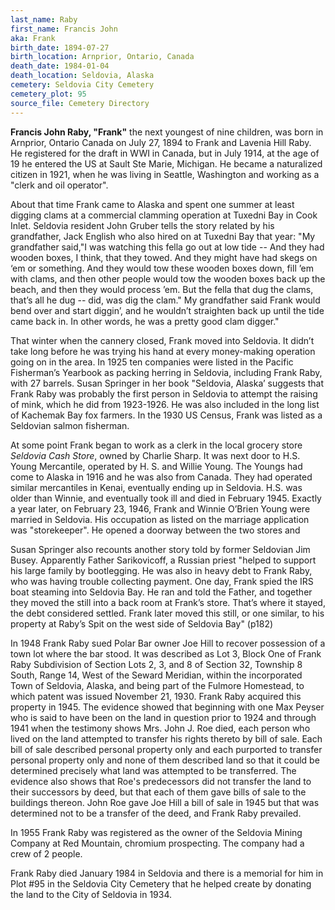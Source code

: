 ```yaml
---
last_name: Raby
first_name: Francis John
aka: Frank
birth_date: 1894-07-27
birth_location: Arnprior, Ontario, Canada
death_date: 1984-01-04
death_location: Seldovia, Alaska
cemetery: Seldovia City Cemetery
cemetery_plot: 95
source_file: Cemetery Directory
---
```

**Francis John Raby, "Frank"** the next youngest of nine children, was
born in Arnprior, Ontario Canada on July 27, 1894 to Frank and Lavenia
Hill Raby. He registered for the draft in WWI in Canada, but in July 1914,
at the age of 19 he entered the US at Sault Ste Marie, Michigan. He
became a naturalized citizen in 1921, when he was living in Seattle,
Washington and working as a "clerk and oil operator".

About that time Frank came to Alaska and spent one summer at least
digging clams at a commercial clamming operation at Tuxedni Bay in Cook
Inlet. Seldovia resident John Gruber tells the story related by his
grandfather, Jack English who also hired on at Tuxedni Bay that year:
"My grandfather said,"I was watching this fella go out at low tide --
And they had wooden boxes, I think, that they towed. And they might have
had skegs on ‘em or something. And they would tow these wooden boxes
down, fill ’em with clams, and then other people would tow the wooden
boxes back up the beach, and then they would process ’em. But the fella
that dug the clams, that’s all he dug -- did, was dig the clam." My
grandfather said Frank would bend over and start diggin’, and he
wouldn’t straighten back up until the tide came back in. In other
words, he was a pretty good clam digger."

That winter when the cannery closed, Frank moved into Seldovia. It
didn’t take long before he was trying his hand at every money-making
operation going on in the area. In 1925 ten companies were listed in the
Pacific Fisherman’s Yearbook as packing herring in Seldovia, including
Frank Raby, with 27 barrels. Susan Springer in her book "Seldovia,
Alaska’ suggests that Frank Raby was probably the first person in
Seldovia to attempt the raising of mink, which he did from 1923-1926. He
was also included in the long list of Kachemak Bay fox farmers. In the
1930 US Census, Frank was listed as a Seldovian salmon fisherman.

At some point Frank began to work as a clerk in the local grocery store
*Seldovia Cash Store*, owned by Charlie Sharp. It was next door to H.S.
Young Mercantile, operated by H. S. and Willie Young. The Youngs had
come to Alaska in 1916 and he was also from Canada. They had operated
similar mercantiles in Kenai, eventually ending up in Seldovia. H.S. was
older than Winnie, and eventually took ill and died in February 1945.
Exactly a year later, on February 23, 1946, Frank and Winnie O’Brien
Young were married in Seldovia. His occupation as listed on the marriage
application was "storekeeper". He opened a doorway between the two
stores and

Susan Springer also recounts another story told by former Seldovian Jim
Busey. Apparently Father Sarikovicoff, a Russian priest "helped to
support his large family by bootlegging. He was also in heavy debt to
Frank Raby, who was having trouble collecting payment. One day, Frank
spied the IRS boat steaming into Seldovia Bay. He ran and told the
Father, and together they moved the still into a back room at Frank’s
store. That’s where it stayed, the debt considered settled. Frank later
moved this still, or one similar, to his property at Raby’s Spit on the
west side of Seldovia Bay" (p182)

In 1948 Frank Raby sued Polar Bar owner Joe Hill to recover possession
of a town lot where the bar stood. It was described as Lot 3, Block One
of Frank Raby Subdivision of Section Lots 2, 3, and 8 of Section 32,
Township 8 South, Range 14, West of the Seward Meridian, within the
incorporated Town of Seldovia, Alaska, and being part of the Fulmore
Homestead, to which patent was issued November 21, 1930. Frank Raby
acquired this property in 1945. The evidence showed that beginning with
one Max Peyser who is said to have been on the land in question prior to
1924 and through 1941 when the testimony shows Mrs. John J. Roe died,
each person who lived on the land attempted to transfer his rights
thereto by bill of sale. Each bill of sale described personal property
only and each purported to transfer personal property only and none of
them described land so that it could be determined precisely what land
was attempted to be transferred. The evidence also shows that Roe's
predecessors did not transfer the land to their successors by deed, but
that each of them gave bills of sale to the buildings thereon. John Roe
gave Joe Hill a bill of sale in 1945 but that was determined not to be a
transfer of the deed, and Frank Raby prevailed.

In 1955 Frank Raby was registered as the owner of the Seldovia Mining
Company at Red Mountain, chromium prospecting. The company had a crew of
2 people.

Frank Raby died January 1984 in Seldovia and there is a memorial for him in Plot #95 in the Seldovia City Cemetery that he helped create by donating
the land to the City of Seldovia in 1934.

